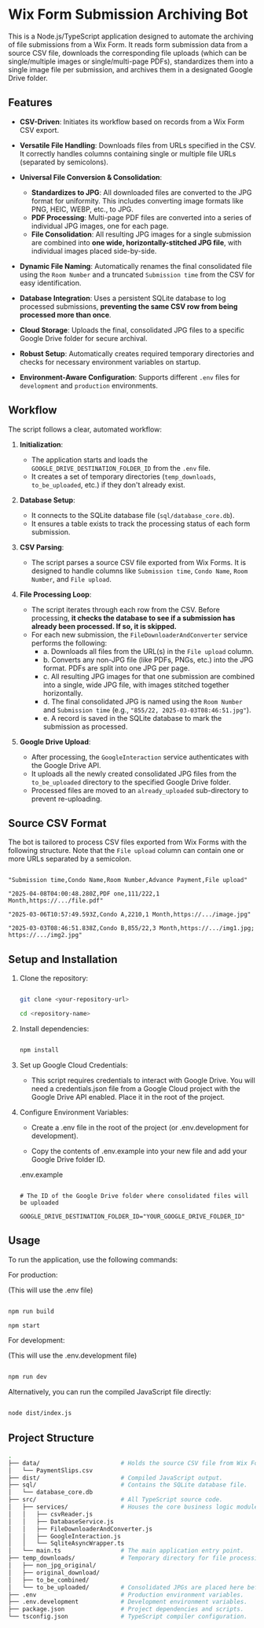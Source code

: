# Wix Form Submission Archiving Bot

This is a Node.js/TypeScript application designed to automate the archiving of file submissions from a Wix Form. It reads form submission data from a source CSV file, downloads the corresponding file uploads (which can be single/multiple images or single/multi-page PDFs), standardizes them into a single image file per submission, and archives them in a designated Google Drive folder.

## Features

-   **CSV-Driven**: Initiates its workflow based on records from a Wix Form CSV export.

-   **Versatile File Handling**: Downloads files from URLs specified in the CSV. It correctly handles columns containing single or multiple file URLs (separated by semicolons).

-   **Universal File Conversion & Consolidation**:
    -   **Standardizes to JPG**: All downloaded files are converted to the JPG format for uniformity. This includes converting image formats like PNG, HEIC, WEBP, etc., to JPG.
    -   **PDF Processing**: Multi-page PDF files are converted into a series of individual JPG images, one for each page.
    -   **File Consolidation**: All resulting JPG images for a single submission are combined into **one wide, horizontally-stitched JPG file**, with individual images placed side-by-side.

-   **Dynamic File Naming**: Automatically renames the final consolidated file using the `Room Number` and a truncated `Submission time` from the CSV for easy identification.

-   **Database Integration**: Uses a persistent SQLite database to log processed submissions, **preventing the same CSV row from being processed more than once**.

-   **Cloud Storage**: Uploads the final, consolidated JPG files to a specific Google Drive folder for secure archival.

-   **Robust Setup**: Automatically creates required temporary directories and checks for necessary environment variables on startup.

-   **Environment-Aware Configuration**: Supports different `.env` files for `development` and `production` environments.

## Workflow

The script follows a clear, automated workflow:

1.  **Initialization**:
    -   The application starts and loads the `GOOGLE_DRIVE_DESTINATION_FOLDER_ID` from the `.env` file.
    -   It creates a set of temporary directories (`temp_downloads`, `to_be_uploaded`, etc.) if they don't already exist.

2.  **Database Setup**:
    -   It connects to the SQLite database file (`sql/database_core.db`).
    -   It ensures a table exists to track the processing status of each form submission.

3.  **CSV Parsing**:
    -   The script parses a source CSV file exported from Wix Forms. It is designed to handle columns like `Submission time`, `Condo Name`, `Room Number`, and `File upload`.

4.  **File Processing Loop**:
    -   The script iterates through each row from the CSV. Before processing, **it checks the database to see if a submission has already been processed. If so, it is skipped.**
    -   For each new submission, the `FileDownloaderAndConverter` service performs the following:
        -   a. Downloads all files from the URL(s) in the `File upload` column.
        -   b. Converts any non-JPG file (like PDFs, PNGs, etc.) into the JPG format. PDFs are split into one JPG per page.
        -   c. All resulting JPG images for that one submission are combined into a single, wide JPG file, with images stitched together horizontally.
        -   d. The final consolidated JPG is named using the `Room Number` and `Submission time` (e.g., `"855/22, 2025-03-03T08:46:51.jpg"`).
        -   e. A record is saved in the SQLite database to mark the submission as processed.

5.  **Google Drive Upload**:
    -   After processing, the `GoogleInteraction` service authenticates with the Google Drive API.
    -   It uploads all the newly created consolidated JPG files from the `to_be_uploaded` directory to the specified Google Drive folder.
    -   Processed files are moved to an `already_uploaded` sub-directory to prevent re-uploading.

## Source CSV Format
The bot is tailored to process CSV files exported from Wix Forms with the following structure. Note that the `File upload` column can contain one or more URLs separated by a semicolon.

```csv

"Submission time,Condo Name,Room Number,Advance Payment,File upload"

"2025-04-08T04:00:48.280Z,PDF one,111/222,1 Month,https://.../file.pdf"

"2025-03-06T10:57:49.593Z,Condo A,2210,1 Month,https://.../image.jpg"

"2025-03-03T08:46:51.838Z,Condo B,855/22,3 Month,https://.../img1.jpg; https://.../img2.jpg"

```

## Setup and Installation

1.  Clone the repository:

    ```sh

    git clone <your-repository-url>

    cd <repository-name>

    ```

2.  Install dependencies:

    ```sh

    npm install

    ```

3.  Set up Google Cloud Credentials:

    -   This script requires credentials to interact with Google Drive. You will need a credentials.json file from a Google Cloud project with the Google Drive API enabled. Place it in the root of the project.

4.  Configure Environment Variables:

    -   Create a .env file in the root of the project (or .env.development for development).

    -   Copy the contents of .env.example into your new file and add your Google Drive folder ID.

    .env.example

    ```env

    # The ID of the Google Drive folder where consolidated files will be uploaded

    GOOGLE_DRIVE_DESTINATION_FOLDER_ID="YOUR_GOOGLE_DRIVE_FOLDER_ID"

    ```

## Usage

To run the application, use the following commands:

For production:

(This will use the .env file)

```sh

npm run build

npm start

```

For development:

(This will use the .env.development file)

```sh

npm run dev

```

Alternatively, you can run the compiled JavaScript file directly:

```sh

node dist/index.js

```

## Project Structure

```sh
.
├── data/                       # Holds the source CSV file from Wix Forms.
│   └── PaymentSlips.csv
├── dist/                       # Compiled JavaScript output.
├── sql/                        # Contains the SQLite database file.
│   └── database_core.db
├── src/                        # All TypeScript source code.
│   ├── services/               # Houses the core business logic modules.
│   │   ├── csvReader.js
│   │   ├── DatabaseService.js
│   │   ├── FileDownloaderAndConverter.js
│   │   ├── GoogleInteraction.js
│   │   └── SqliteAsyncWrapper.ts
│   └── main.ts                 # The main application entry point.
├── temp_downloads/             # Temporary directory for file processing.
│   ├── non_jpg_original/
│   ├── original_download/
│   ├── to_be_combined/
│   └── to_be_uploaded/         # Consolidated JPGs are placed here before upload.
├── .env                        # Production environment variables.
├── .env.development            # Development environment variables.
├── package.json                # Project dependencies and scripts.
└── tsconfig.json               # TypeScript compiler configuration.
```